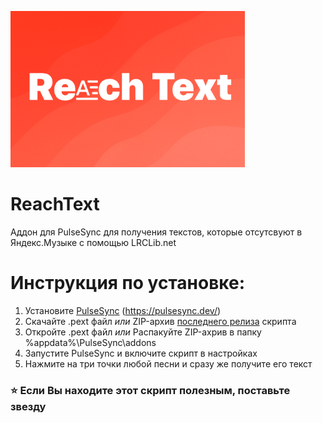 <img src="https://github.com/Hazzz895/ReachText/blob/main/banner.png" height="250"></img>
# ReachText
Аддон для PulseSync для получения текстов, которые отсутсвуют в Яндекс.Музыке с помощью LRCLib.net
# Инструкция по установке:
1. Установите [PulseSync](https://pulsesync.dev/) (https://pulsesync.dev/)
2. Скачайте .pext файл _или_ ZIP-архив [последнего релиза](https://github.com/Hazzz895/ReachText/releases/latest) скрипта
3. Откройте .pext файл _или_ Распакуйте ZIP-ахрив в папку %appdata%\PulseSync\addons
4. Запустите PulseSync и включите скрипт в настройках
5. Нажмите на три точки любой песни и сразу же получите его текст
### ⭐ Если Вы находите этот скрипт полезным, поставьте звезду
